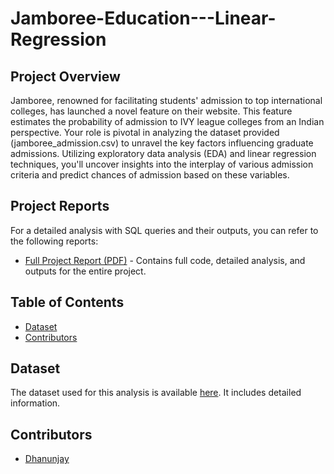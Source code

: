 # Jamboree-Education---Linear-Regression

## Project Overview

Jamboree, renowned for facilitating students' admission to top international colleges, has launched a novel feature on their website. This feature estimates the probability of admission to IVY league colleges from an Indian perspective. Your role is pivotal in analyzing the dataset provided (jamboree_admission.csv) to unravel the key factors influencing graduate admissions. Utilizing exploratory data analysis (EDA) and linear regression techniques, you'll uncover insights into the interplay of various admission criteria and predict chances of admission based on these variables.
## Project Reports

For a detailed analysis with SQL queries and their outputs, you can refer to the following reports:

- [Full Project Report (PDF)](https://onedrive.live.com/?cid=20E1D6B7BEF796F7&id=20E1D6B7BEF796F7%21258&parId=20E1D6B7BEF796F7%21103&o=OneUp) - Contains full code, detailed analysis, and outputs for the entire project.


## Table of Contents

- [Dataset](#dataset)
- [Contributors](#contributors)

## Dataset

The dataset used for this analysis is available [here](https://d2beiqkhq929f0.cloudfront.net/public_assets/assets/000/001/839/original/Jamboree_Admission.csv). It includes detailed information.

## Contributors

- [Dhanunjay](https://github.com/Dhanunjayaluri)
